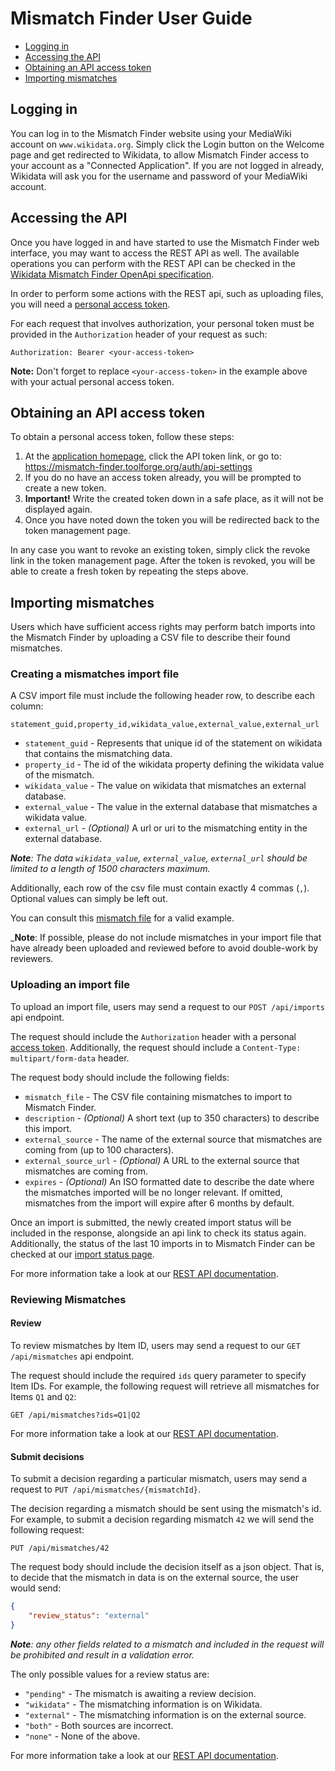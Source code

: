 # Mismatch Finder User Guide

<!-- START doctoc generated TOC please keep comment here to allow auto update -->
<!-- DON'T EDIT THIS SECTION, INSTEAD RE-RUN doctoc TO UPDATE -->

- [Logging in](#login)
- [Accessing the API](#apiAccess)
- [Obtaining an API access token](#apiToken)
- [Importing mismatches](#importing)

<!-- END doctoc generated TOC please keep comment here to allow auto update -->

## Logging in <a id="login"></a>

You can log in to the Mismatch Finder website using your MediaWiki account on `www.wikidata.org`. Simply click the Login button on the Welcome page and get redirected to Wikidata, to allow Mismatch Finder access to your account as a "Connected Application". If you are not logged in already, Wikidata will ask you for the username and password of your MediaWiki account.

## Accessing the API <a id="apiAccess"></a>

Once you have logged in and have started to use the Mismatch Finder web interface, you may want to access the REST API as well. The available operations you can perform with the REST API can be checked in the [Wikidata Mismatch Finder OpenApi specification](https://mismatch-finder.toolforge.org/api-docs/index.html).

In order to perform some actions with the REST api, such as uploading files, you will need a [personal access token](#apiToken).

For each request that involves authorization, your personal token must be provided in the `Authorization` header of your request as such:

```
Authorization: Bearer <your-access-token>
```

**Note:** Don't forget to replace `<your-access-token>` in the example above with your actual personal access token.

## Obtaining an API access token <a id="apiToken"></a>

To obtain a personal access token, follow these steps:

1. At the [application homepage](https://mismatch-finder.toolforge.org/), click the API token link, or go to: https://mismatch-finder.toolforge.org/auth/api-settings
2. If you do no have an access token already, you will be prompted to create a new token.
3. **Important!** Write the created token down in a safe place, as it will not be displayed again.
4. Once you have noted down the token you will be redirected back to the token management page.

In any case you want to revoke an existing token, simply click the revoke link in the token management page. After the token is revoked, you will be able to create a fresh token by repeating the steps above.

## Importing mismatches <a id="importing"></a>

Users which have sufficient access rights may perform batch imports into the Mismatch Finder by uploading a CSV file to describe their found mismatches.

### Creating a mismatches import file

A CSV import file must include the following header row, to describe each column:

```csv
statement_guid,property_id,wikidata_value,external_value,external_url
```

* `statement_guid` - Represents that unique id of the statement on wikidata that contains the mismatching data.
* `property_id` - The id of the wikidata property defining the wikidata value of the mismatch.
* `wikidata_value` - The value on wikidata that mismatches an external database.
* `external_value` - The value in the external database that mismatches a wikidata value.
* `external_url` - _(Optional)_ A url or uri to the mismatching entity in the external database.

_**Note**: The data `wikidata_value`, `external_value`, `external_url` should be limited to a length of 1500 characters maximum._

Additionally, each row of the csv file must contain exactly 4 commas (`,`). Optional values can simply be left out.

You can consult this [mismatch file](exampleMismatchFile.csv) for a valid example.

_**Note**: If possible, please do not include mismatches in your import file that have already been uploaded and reviewed before to avoid double-work by reviewers.

### Uploading an import file

To upload an import file, users may send a request to our `POST /api/imports` api endpoint. 

The request should include the `Authorization` header with a personal [access token](#apiAccess). Additionally, the request should include a `Content-Type: multipart/form-data` header.

The request body should include the following fields:

* `mismatch_file` - The CSV file containing mismatches to import to Mismatch Finder.
* `description` - _(Optional)_ A short text (up to 350 characters) to describe this import.
* `external_source` - The name of the external source that mismatches are coming from (up to 100 characters).
* `external_source_url` - _(Optional)_ A URL to the external source that mismatches are coming from.
* `expires` - _(Optional)_ An ISO formatted date to describe the date where the mismatches imported will be no longer relevant. If omitted, mismatches from the import will expire after 6 months by default.

Once an import is submitted, the newly created import status will be included in the response, alongside an api link to check its status again. Additionally, the status of the last 10 imports in to Mismatch Finder can be checked at our [import status page](https://mismatch-finder.toolforge.org/store/imports).

For more information take a look at our [REST API documentation](https://mismatch-finder.toolforge.org/api-docs/index.html#/store/post_imports).

### Reviewing Mismatches


#### Review

To review mismatches by Item ID, users may send a request to our `GET /api/mismatches` api endpoint.

The request should include the required `ids` query parameter to specify Item IDs. For example, the following request will retrieve all mismatches for Items `Q1` and `Q2`:

```
GET /api/mismatches?ids=Q1|Q2
```

For more information take a look at our [REST API documentation](https://mismatch-finder.toolforge.org/api-docs/index.html#/store/get_mismatches).

#### Submit decisions

To submit a decision regarding a particular mismatch, users may send a request to `PUT /api/mismatches/{mismatchId}`.

The decision regarding a mismatch should be sent using the mismatch's id. For example, to submit a decision regarding mismatch `42` we will send the following request:

```
PUT /api/mismatches/42
```

The request body should include the decision itself as a json object. That is, to decide that the mismatch in data is on the external source, the user would send:

```json
{
    "review_status": "external"
}
```

_**Note**: any other fields related to a mismatch and included in the request will be prohibited and result in a validation error._

The only possible values for a review status are:

- `"pending"` - The mismatch is awaiting a review decision.
- `"wikidata"` - The mismatching information is on Wikidata.
- `"external"` - The mismatching information is on the external source.
- `"both"` - Both sources are incorrect.
- `"none"` - None of the above.

For more information take a look at our [REST API documentation](https://mismatch-finder.toolforge.org/api-docs/index.html#/store/put_mismatches__mismatchId_).

